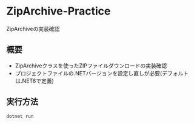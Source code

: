 # ZipArchive-Practice
ZipArchiveの実装確認

## 概要
* ZipArchiveクラスを使ったZIPファイルダウンロードの実装確認
* プロジェクトファイルの.NETバージョンを設定し直しが必要(デフォルトは.NET6で定義)

## 実行方法
```sh
dotnet run
```